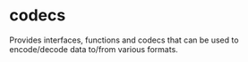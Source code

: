 codecs
======

Provides interfaces, functions and codecs that can be used to encode/decode data to/from various formats.